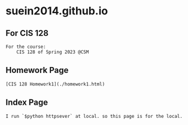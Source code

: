 # suein2014.github.io

## For CIS 128
    For the course: 
        CIS 128 of Spring 2023 @CSM


## Homework Page
    [CIS 128 Homework1](./homework1.html)

## Index Page
    I run `$python httpsever` at local. so this page is for the local.

  

